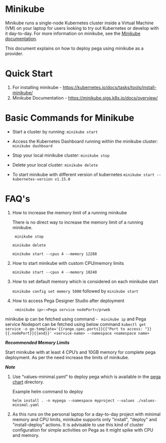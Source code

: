 # Minikube

Minikube runs a single-node Kubernetes cluster inside a Virtual Machine (VM) on your laptop for users looking to try out Kubernetes or develop with it day-to-day. For more information on minikube, see the [Minikube documentation](https://kubernetes.io/docs/setup/learning-environment/minikube/).


This document explains on how to deploy pega using minikube as a provider.

# Quick Start

1. For installing minikube - https://kubernetes.io/docs/tasks/tools/install-minikube/
2. Minikube Documentation - https://minikube.sigs.k8s.io/docs/overview/

# Basic Commands for Minikube

- Start a cluster by running:
 ```minikube start```

- Access the Kubernetes Dashboard running within the minikube cluster:
 ```minikube dashboard```

- Stop your local minikube cluster:
 ```minikube stop```

- Delete your local cluster:
```minikube delete```

- To start minikube with different version of kubernetes
```minikube start --kubernetes-version v1.15.0```


# FAQ's

1. How to increase the memory limit of a running minikube

	There is no direct way to increase the memory limit of a running minikube.

	``` minikube stop```
	
	```minikube delete ```
	
	```minikube start --cpus 4 --memory 12288 ```

2. How to start minikube with custom CPU/memory limits

	```minikube start --cpus 4 --memory 10240```

3. How to set default memory which is considered on each minikube start

	```minikube config set memory 5000``` followed by ```minikube start```

4. How to access Pega Designer Studio after deployment

	``` <minikube ip>:<Pega service nodePort>/prweb```

minikube ip can be fetched using command - ``` minikube ip``` and Pega service Nodeport can be fetched using below command
```kubectl get service -o go-template='{{range.spec.ports}}{{"Port to access: "}}{{.nodePort}}{{end}}' <service-name> --namespace <namespace name> ```

***Recommended Memory Limits***

Start minikube with at least 4 CPU’s and 10GB memory for complete pega deployment. As per the need increase the limits of minikube.

***Note***
1. Use “values-minimal.yaml” to deploy pega which is available in the [pega chart](\pega-helm-charts\charts\pega) directory. 

	Example helm command to deploy
	
	```helm install . -n mypega --namespace myproject --values ./values-minimal.yaml```

2. As this runs on the personal laptop for a day-to-day project with minimal memory and CPU limits, minikube supports only "install", "deploy" and "install-deploy" actions. It is advisable to use this kind of cluster configuration for simple activities on Pega as it might spike with CPU and memory.

